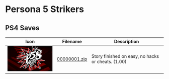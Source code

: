 # Persona 5 Strikers

## PS4 Saves

| Icon | Filename | Description |
|------|----------|-------------|
| ![Persona 5 Strikers](icon0.png) | [00000001.zip](00000001.zip) | Story finished on easy, no hacks or cheats. (1.00) |
